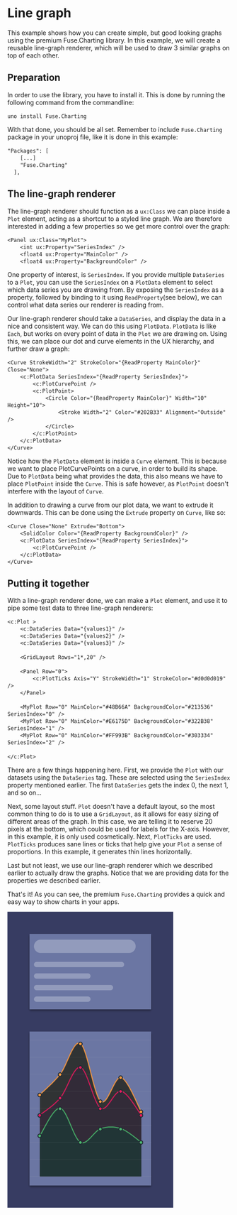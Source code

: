 # Line graph 

This example shows how you can create simple, but good looking graphs using the premium Fuse.Charting library. In this example, we will create a reusable line-graph renderer, which will be used to draw 3 similar graphs on top of each other.

## Preparation

In order to use the library, you have to install it. This is done by running the following command from the commandline:

```
uno install Fuse.Charting
```

With that done, you should be all set. Remember to include `Fuse.Charting` package in your unoproj file, like it is done in this example:

```
"Packages": [
    [...]
    "Fuse.Charting"
  ],
```

## The line-graph renderer

The line-graph renderer should function as a `ux:Class` we can place inside a `Plot` element, acting as a shortcut to a styled line graph. We are therefore interested in adding a few properties so we get more control over the graph:

	<Panel ux:Class="MyPlot">
		<int ux:Property="SeriesIndex" />
		<float4 ux:Property="MainColor" />
		<float4 ux:Property="BackgroundColor" />

One property of interest, is `SeriesIndex`. If you provide multiple `DataSeries` to a `Plot`, you can use the `SeriesIndex` on a `PlotData` element to select which data series you are drawing from. By exposing the `SeriesIndex` as a property, followed by binding to it using `ReadProperty`(see below), we can control what data series our renderer is reading from.

Our line-graph renderer should take a `DataSeries`, and display the data in a nice and consistent way. We can do this using `PlotData`. `PlotData` is like `Each`, but works on every point of data in the `Plot` we are drawing on. Using this, we can place our dot and curve elements in the UX hierarchy, and further draw a graph:


	<Curve StrokeWidth="2" StrokeColor="{ReadProperty MainColor}" Close="None">
		<c:PlotData SeriesIndex="{ReadProperty SeriesIndex}">
			<c:PlotCurvePoint />
			<c:PlotPoint>
				<Circle Color="{ReadProperty MainColor}" Width="10" Height="10">
					<Stroke Width="2" Color="#202B33" Alignment="Outside" />
				</Circle>
			</c:PlotPoint>
		</c:PlotData>
	</Curve>

Notice how the `PlotData` element is inside a `Curve` element. This is because we want to place PlotCurvePoints on a curve, in order to build its shape. Due to `PlotData` being what provides the data, this also means we have to place `PlotPoint` inside the `Curve`. This is safe however, as `PlotPoint` doesn't interfere with the layout of `Curve`.

In addition to drawing a curve from our plot data, we want to extrude it downwards. This can be done using the `Extrude` property on `Curve`, like so:

	<Curve Close="None" Extrude="Bottom">
		<SolidColor Color="{ReadProperty BackgroundColor}" />
		<c:PlotData SeriesIndex="{ReadProperty SeriesIndex}">
			<c:PlotCurvePoint />
		</c:PlotData>
	</Curve>

## Putting it together

With a line-graph renderer done, we can make a `Plot` element, and use it to pipe some test data to three line-graph renderers:

	<c:Plot >
		<c:DataSeries Data="{values1}" />
		<c:DataSeries Data="{values2}" />
		<c:DataSeries Data="{values3}" />

		<GridLayout Rows="1*,20" />

		<Panel Row="0">
			<c:PlotTicks Axis="Y" StrokeWidth="1" StrokeColor="#d0d0d019" />
		</Panel> 

		<MyPlot Row="0" MainColor="#48B66A" BackgroundColor="#213536" SeriesIndex="0" />
		<MyPlot Row="0" MainColor="#E6175D" BackgroundColor="#322B38" SeriesIndex="1" />
		<MyPlot Row="0" MainColor="#FF993B" BackgroundColor="#303334" SeriesIndex="2" />

	</c:Plot>

There are a few things happening here. First, we provide the `Plot` with our datasets using the `DataSeries` tag. These are selected using the `SeriesIndex` property mentioned earlier. The first `DataSeries` gets the index 0, the next 1, and so on...

Next, some layout stuff. `Plot` doesn't have a default layout, so the most common thing to do is to use a `GridLayout`, as it allows for easy sizing of different areas of the graph. In this case, we are telling it to reserve 20 pixels at the bottom, which could be used for labels for the X-axis. However, in this example, it is only used cosmetically. Next, `PlotTicks` are used. `PlotTicks` produces sane lines or ticks that help give your `Plot` a sense of proportions. In this example, it generates thin lines horizontally.

Last but not least, we use our line-graph renderer which we described earlier to actually draw the graphs. Notice that we are providing data for the properties we described earlier.

That's it! As you can see, the premium `Fuse.Charting` provides a quick and easy way to show charts in your apps.

![preview.png](preview.png)